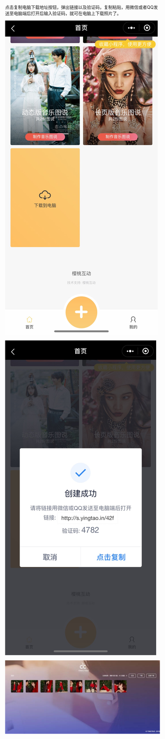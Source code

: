 点击复制电脑下载地址按钮，弹出链接以及验证码，复制粘贴，用微信或者QQ发送至电脑端后打开后输入验证码，就可在电脑上下载照片了。

![](/assets/WechatIMG4258.jpeg)

![](/assets/WechatIMG4259.jpeg)

![](/assets/image.png)





